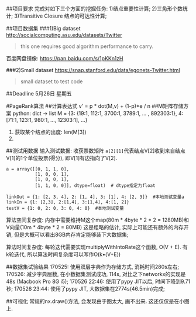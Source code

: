 ##项目要求
完成对如下三个方面的挖掘任务:
1)结点重要性计算;
2)三角形个数统计;
3)Transitive Closure 结点的可达性计算;

##项目数据集
###1)Big dataset
http://socialcomputing.asu.edu/datasets/Twitter
>this one requires good algorithm performance to carry.

百度网盘镜像: https://pan.baidu.com/s/1pKKn1zH

###2)Small dataset
https://snap.stanford.edu/data/egonets-Twitter.html
>small dataset to test code

##Deadline
5月26日 星期五

#PageRank算法
##计算表达式
v' = p * dot(M,v) + (1-p)*e / n
##M矩阵存储方案
python: dict -> list
M = {3: {19:1, 112:1, 3700:1, 3789:1, ... , 892303:1}, 4: [71:1, 123:1, 980:1, ..., 12303:1], ...}

1) 获取某个结点的出度: len(M[3])
2) 

##测试用数据
输入测试数据: 收获票数矩阵
`a[2][1]`代表结点V[2]收到来自结点V[1]的1个单位投票(得分), 即V[1]有边指向了V[2].
````
a = array([[0, 1, 1, 0],
           [1, 0, 0, 1],
           [1, 0, 0, 1],
           [1, 1, 0, 0]], dtype=float)  # dtype指定为float
           
linkOut = {1: [2, 3, 4], 2: [1, 4], 3: [1], 4: [2, 3]}  #本地测试变量a
linkIn = {1: [2,3], 2:[1,4], 3:[1,4], 4:[1, 2]}
testV = {1: 0, 2: 0, 3: 0, 4: 0}  #本地测试变量
````
算法空间复杂度: 内存中需要维持M这个map(80m * 4byte * 2 * 2 = 1280MB)和V向量(10m * 4byte * 2 = 80MB)
这是粗略的估计, 实际上可能还有额外的内存开销, 但是大概可以看出8GB内存肯定能够装下大数据集;

算法时间复杂度: 每轮迭代需要实现multiplyWithIntoRate这个函数, O(V + E).
有k轮迭代, 所以算法时间复杂度可以写作O(k•(V+E))

##数据集试验结果
170525: 使用双层字典作为存储方式, 消耗时间280s左右;
170526: 减少字典层数, 在小数据集测试成功, 114s, 对比之下networkx的实现是48s (Macbook Pro 8G i5);
170526 22:46: 使用了pypy JIT以后, 时间下降到9.71秒;
170526 23:44: 使用了pypy JIT, 大数据集在2774s(46.5min)完成;

##可视化
常规的nx.draw()方法, 会发现由于图太大, 画不出来. 这还仅仅是在小图上.